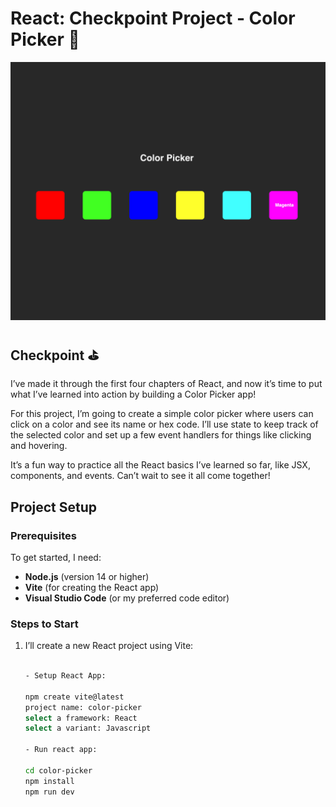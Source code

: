 
#  React: Checkpoint Project - Color Picker 🎨


![Color Picker](./colorPicker.png)

## Checkpoint ⛳️

I’ve made it through the first four chapters of React, and now it’s time to put what I’ve learned into action by building a Color Picker app!

For this project, I’m going to create a simple color picker where users can click on a color and see its name or hex code. I’ll use state to keep track of the selected color and set up a few event handlers for things like clicking and hovering.

It’s a fun way to practice all the React basics I’ve learned so far, like JSX, components, and events. Can’t wait to see it all come together!

## Project Setup

### Prerequisites

To get started, I need:
- **Node.js** (version 14 or higher)
- **Vite** (for creating the React app)
- **Visual Studio Code** (or my preferred code editor)

### Steps to Start

1. I’ll create a new React project using Vite:

   ```bash
   
   - Setup React App:
   
   npm create vite@latest
   project name: color-picker
   select a framework: React
   select a variant: Javascript

   - Run react app:
   
   cd color-picker
   npm install
   npm run dev
   ```
